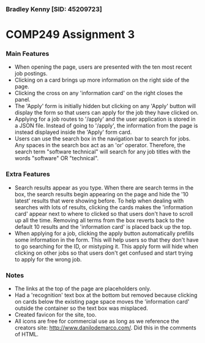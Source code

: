 ### Bradley Kenny [SID: 45209723]
# COMP249 Assignment 3

### Main Features
- When opening the page, users are presented with the ten most recent job postings.
- Clicking on a card brings up more information on the right side of the page. 
- Clicking the cross on any 'information card' on the right closes the panel.
- The 'Apply' form is initially hidden but clicking on any 'Apply' button will display the form so that users can apply for the job they have clicked on.
- Applying for a job routes to '/apply' and the user application is stored in a JSON file. Instead of going to '/apply', the information from the page is instead displayed inside the 'Apply' form card.
- Users can use the search box in the navigation bar to search for jobs. Any spaces in the search box act as an 'or' operator. Therefore, the search term "software technical" will search for any job titles with the words "software" OR "technical".

### Extra Features
- Search results appear as you type. When there are search terms in the box, the search results begin appearing on the page and hide the '10 latest' results that were showing before. To help when dealing with searches with lots of results, clicking the cards makes the 'information card' appear next to where to clicked so that users don't have to scroll up all the time. Removing all terms from the box reverts back to the default 10 results and the 'information card' is placed back up the top.
- When applying for a job, clicking the apply button automatically prefills some information in the form. This will help users so that they don't have to go searching for the ID, or mistyping it. This apply form will hide when clicking on other jobs so that users don't get confused and start trying to apply for the wrong job.

### Notes
- The links at the top of the page are placeholders only.
- Had a 'recognition' text box at the bottom but removed because clicking on cards below the existing page space moves the 'information card' outside the container so the text box was misplaced.
- Created favicon for the site, too.
- All icons are free for commercial use as long as we reference the creators site: http://www.danilodemarco.com/. Did this in the comments of HTML.
